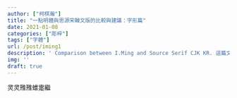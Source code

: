 ```yaml
---
author: ["柯棋瀚"]
title: "一點明體與思源宋韓文版的比較與建議：字形篇"
date: 2021-01-08
categories: ["彫梓"]
tags: ["字體"]
url: /post/iming1
description: ' Comparison between I.Ming and Source Serif CJK KR. 這篇文章用了整整兩天時間。討論各個字體對傳承字形標準的執行情況，以及一點明對兩個編碼問題的處理。'
img: ''
draft: true
---
```


灵灵雃雃蜼疐繼